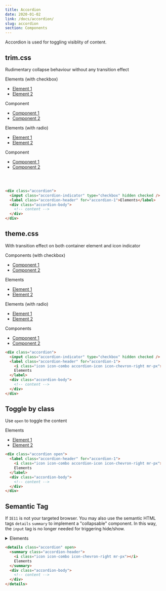 ```yaml
---
title: Accordion
date: 2020-01-02
link: /docs/accordion/
slug: accordion
section: Components
---
```

Accordion is used for toggling visiblity of content.

## trim.css
Rudimentary collapse behaviour without any transition effect
<br>
<form class="flex flex-wrap">
  <div class="w-1/2">
    <div class="trim-accordion mx-4 w-64">
      <input class="trim-accordion-indicator" id="accordion-0" type="checkbox" name="accordion-checkbox-0" hidden checked />
      <label class="trim-accordion-header" for="accordion-0">Elements (with checkbox)</label>
      <div class="trim-accordion-body">
        <ul class="trim-menu">
          <li class="trim-menu-item">
            <a href="#accordions">Element 1</a>
          </li>
          <li class="trim-menu-item">
            <a href="#accordions">Element 2</a>
          </li>
        </ul>
      </div>
    </div>
    <div class="trim-accordion mx-4 w-64">
      <input class="trim-accordion-indicator" id="accordion-1" type="checkbox" name="accordion-checkbox-0" hidden />
      <label class="trim-accordion-header" for="accordion-1">
        Component
      </label>
      <div class="trim-accordion-body">
        <ul class="trim-menu">
          <li class="trim-menu-item">
            <a href="#accordions">Component 1</a>
          </li>
          <li class="trim-menu-item">
            <a href="#accordions">Component 2</a>
          </li>
        </ul>
      </div>
    </div>
  </div>
  <div class="w-1/2">
    <div class="trim-accordion mx-4 w-64">
      <input class="trim-accordion-indicator" id="accordion-2" type="radio" name="accordion-radio-0" hidden checked>
      <label class="trim-accordion-header" for="accordion-2">Elements (with radio)</label>
      <div class="trim-accordion-body">
        <ul class="trim-menu">
          <li class="trim-menu-item">
            <a href="#accordions">Element 1</a>
          </li>
          <li class="trim-menu-item">
            <a href="#accordions">Element 2</a>
          </li>
        </ul>
      </div>
    </div>
    <div class="trim-accordion mx-4 w-64">
      <input class="trim-accordion-indicator" id="accordion-3" type="radio" name="accordion-radio-0" hidden>
      <label class="trim-accordion-header" for="accordion-3">
        Component
      </label>
      <div class="trim-accordion-body">
        <ul class="trim-menu">
          <li class="trim-menu-item">
            <a href="#accordions">Component 1</a>
          </li>
          <li class="trim-menu-item">
            <a href="#accordions">Component 2</a>
          </li>
        </ul>
      </div>
    </div>
  </div>
</form>
<br><br>

```html
<div class="accordion">
  <input class="accordion-indicator" type="checkbox" hidden checked />
  <label class="accordion-header" for="accordion-1">Elements</label>
  <div class="accordion-body">
    <!-- content -->
  </div>
</div>
```

## theme.css
With transition effect on both container element and icon indicator
<br>
<form class="flex flex-wrap">
  <div class="w-1/2">
    <div class="accordion mx-4 w-64">
      <input class="accordion-indicator" id="accordion-4" type="checkbox" name="accordion-checkbox-1" hidden="" checked>
      <label class="accordion-header" for="accordion-4">
        <i class="icon icon-combo accordion-icon icon-chevron-right mr-px"></i>
        Components (with checkbox)
      </label>
      <div class="accordion-body">
        <ul class="menu">
          <li class="menu-item">
            <a href="#accordions">Component 1</a>
          </li>
          <li class="menu-item">
            <a href="#accordions">Component 2</a>
          </li>
        </ul>
      </div>
    </div>
    <div class="accordion mx-4 w-64">
      <input class="accordion-indicator" id="accordion-5" type="checkbox" name="accordion-checkbox-1" hidden="">
      <label class="accordion-header" for="accordion-5">
        <i class="icon icon-combo accordion-icon icon-chevron-right mr-px"></i>
        Elements
      </label>
      <div class="accordion-body">
        <ul class="menu">
          <li class="menu-item">
            <a href="#accordions">Element 1</a>
          </li>
          <li class="menu-item">
            <a href="#accordions">Element 2</a>
          </li>
        </ul>
      </div>
    </div>
  </div>
  <div class="w-1/2">
    <div class="accordion mx-4 w-64">
      <input class="accordion-indicator" id="accordion-6" type="radio" name="accordion-radio-2" hidden="" checked>
      <label class="accordion-header" for="accordion-6">
        <i class="icon icon-combo accordion-icon icon-chevron-right mr-px"></i>
        Elements (with radio)
      </label>
      <div class="accordion-body">
        <ul class="menu">
          <li class="menu-item">
            <a href="#accordions">Element 1</a>
          </li>
          <li class="menu-item">
            <a href="#accordions">Element 2</a>
          </li>
        </ul>
      </div>
    </div>
    <div class="accordion mx-4 w-64">
      <input class="accordion-indicator" id="accordion-7" type="radio" name="accordion-radio-2" hidden="">
      <label class="accordion-header" for="accordion-7">
        <i class="icon icon-combo accordion-icon icon-chevron-right mr-px"></i>
        Components
      </label>
      <div class="accordion-body">
        <ul class="menu">
          <li class="menu-item">
            <a href="#accordions">Component 1</a>
          </li>
          <li class="menu-item">
            <a href="#accordions">Component 2</a>
          </li>
        </ul>
      </div>
    </div>
  </div>
</form>

```html
<div class="accordion">
  <input class="accordion-indicator" type="checkbox" hidden checked />
  <label class="accordion-header" for="accordion-1">
    <i class="icon icon-combo accordion-icon icon-chevron-right mr-px"></i>
    Elements
  </label>
  <div class="accordion-body">
    <!-- content -->
  </div>
</div>
```

## Toggle by class
Use `open` to toggle the content

<div class="accordion open w-64">
  <label class="accordion-header">
    <i class="icon icon-combo accordion-icon icon-chevron-right mr-px"></i>
    Elements
  </label>
  <div class="accordion-body">
    <ul class="menu">
      <li class="menu-item">
        <a href="#accordions">Element 1</a>
      </li>
      <li class="menu-item">
        <a href="#accordions">Element 2</a>
      </li>
    </ul>
  </div>
</div>

```html
<div class="accordion open">
  <label class="accordion-header" for="accordion-1">
    <i class="icon icon-combo accordion-icon icon-chevron-right mr-px"></i>
    Elements
  </label>
  <div class="accordion-body">
    <!-- content -->
  </div>
</div>
```

## Semantic Tag
If `IE11` is not your targeted browser. You may also use the semantic HTML tags `details`&nbsp;`summary` to implement a "collapsable" component. In this way, the `input` tag is no longer needed for triggering hide/show.

<details class="accordion">
  <summary class="accordion-header">
    <i class="icon icon-combo accordion-indicator icon-chevron-right mr-px"></i>
    Elements
  </summary>
  <div class="accordion-body">
    <ul class="menu">
      <li class="menu-item">
        <a href="#accordions">Element 1</a>
      </li>
      <li class="menu-item">
        <a href="#accordions">Element 2</a>
      </li>
    </ul>
  </div>
</details>

```html
<details class="accordion" open>
  <summary class="accordion-header">
    <i class="icon icon-combo icon-chevron-right mr-px"></i>
    Elements
  </summary>
  <div class="accordion-body">
    <!-- content -->
  </div>
</details>
```
